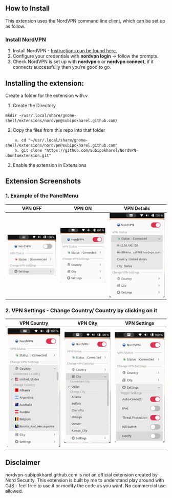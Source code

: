 ## How to Install
This extension uses the NordVPN command line client, which can be set up as follow.

### Install NordVPN
1. Install NordVPN - [Instructions can be found here.](https://support.nordvpn.com/Connectivity/Linux/1325531132/Installing-and-using-NordVPN-on-Debian-Ubuntu-Raspberry-Pi-Elementary-OS-and-Linux-Mint.htm)
2. Configure your credentials with __nordvpn login__ -> follow the prompts.
3. Check NordVPN is set up with __nordvpn c__ or __nordvpn connect__, if it connects successfully then you're good to go.

## Installing the extension:

Create a folder for the extension with:v

1. Create the Directory
```
mkdir ~/usr/.local/share/gnome-shell/extensions/nordvpn@subipokharel.github.com/
```
2. Copy the files from this repo into that folder
```
    a. cd "~/usr/.local/share/gnome-shell/extensions/nordvpn@subipokharel.github.com"
    b. git clone "https://github.com/Subipokharel/NordVPN-ubuntuextension.git"
```
3. Enable the extension in Extensions

## Extension Screenshots

### 1. Example of the PanelMenu

|      VPN OFF       |         VPN ON          |      VPN Details       |
:-------------------:|:-----------------------:|:----------------------:|
|![Alt text](screenshots/vpn_panel_off.png)|![Alt text](screenshots/vpn_panel_on.png)|    ![Alt text](screenshots/vpn_panel_status.png) |


### 2. VPN Settings - Change Country/ Country by clicking on it



|         VPN Country      |         VPN City          |         VPN Settings          |
:-------------------------:|:-------------------------:|:-----------------------------:|
|![Alt text](screenshots/vpn_panel_country.png)|![Alt text](screenshots/vpn_panel_city.png)| ![Alt text](screenshots/vpn_panel_settings.png) |



## Disclaimer
nordvpn-subipokharel.github.com is not an official extension created by Nord Security. This extension is built by me to understand play around with GJS - feel free to use it or modify the code as you want. No commercial use allowed.
